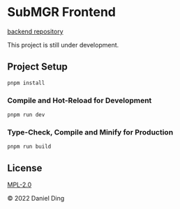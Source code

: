 # SubMGR Frontend

[backend repository](https://github.com/BioniCosmos/SubMGR)

This project is still under development.

## Project Setup

```shell-session
pnpm install
```

### Compile and Hot-Reload for Development

```shell-session
pnpm run dev
```

### Type-Check, Compile and Minify for Production

```shell-session
pnpm run build
```

## License

[MPL-2.0](https://github.com/BioniCosmos/submgr-frontend/blob/master/LICENSE)

© 2022 Daniel Ding
